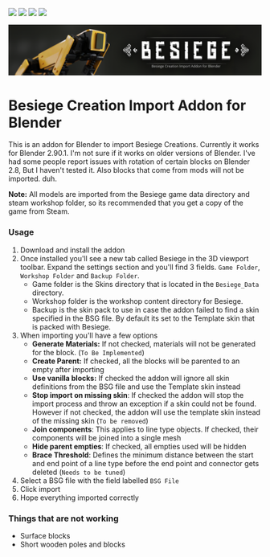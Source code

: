 ![](https://img.shields.io/github/issues/arkangel-dev/BesiegeCreationImporter) ![](https://img.shields.io/badge/Code%20Quality-Crappy-orange) ![](https://img.shields.io/github/forks/arkangel-dev/BesiegeCreationImporter) ![](https://img.shields.io/github/stars/arkangel-dev/BesiegeCreationImporter)

<img src="readme.assets/thumbnail_skin_update_git.png" alt="thumbnail_skin_update_git" style="zoom: 67%;" />

# Besiege Creation Import Addon for Blender

This is an addon for Blender to import Besiege Creations. Currently it works for Blender 2.90.1. I'm not sure if it works on older versions of Blender. I've had some people report issues with rotation of certain blocks on Blender 2.8, But I haven't tested it. Also blocks that come from mods will not be imported. duh.

**Note:** All models are imported from the Besiege game data directory and steam workshop folder, so its recommended that you get a copy of the game from Steam.

### Usage

1. Download and install the addon
2. Once installed you'll see a new tab called Besiege in the 3D viewport toolbar. Expand the settings section and you'll find 3 fields. `Game Folder`, `Workshop Folder` and `Backup Folder`.
   - Game folder is the Skins directory that is located in the `Besiege_Data` directory. 
   - Workshop folder is the workshop content directory for Besiege.
   - Backup is the skin pack to use in case the addon failed to find a skin specified in the BSG file. By default its set to the Template skin that is packed with Besiege.
3. When importing you'll have a few options
   - **Generate Materials:** If not checked, materials will not be generated for the block. (`To Be Implemented`)
   - **Create Parent:** If checked, all the blocks will be parented to an empty after importing
   - **Use vanilla blocks:** If checked the addon will ignore all skin definitions from the BSG file and use the Template skin instead
   - **Stop import on missing skin**: If checked the addon will stop the import process and throw an exception if a skin could not be found. However if not checked, the addon will use the template skin instead of the missing skin (`To be removed`)
   - **Join components**: This applies to line type objects. If checked, their components will be joined into a single mesh
   - **Hide parent empties**: If checked, all empties used will be hidden
   - **Brace Threshold**: Defines the minimum distance between the start and end point of a line type before the end point and connector gets deleted (`Needs to be tuned`)
4. Select a BSG file with the field labelled `BSG File`
5. Click import
6. Hope everything imported correctly



### Things that are not working

- Surface blocks
- Short wooden poles and blocks